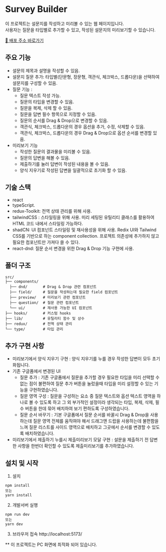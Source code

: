 # Survey Builder

이 프로젝트는 설문지를 작성하고 미리볼 수 있는 웹 페이지입니다. <br/>
사용자는 질문을 타입별로 추가할 수 있고, 작성된 설문지의 미리보기할 수 있습니다.

[🚀 배포 주소 바로가기](https://survey-delta-silk.vercel.app)

## 주요 기능

- 설문의 제목과 설명을 작성할 수 있음.
- 설문지 질문 추가: 타입별(단문형, 장문형, 객관식, 체크박스, 드롭다운)을 선택하여 설문지를 구성할 수 있음.
- 질문 기능 :
  - 질문 텍스트 작성 가능.
  - 질문의 타입을 변경할 수 있음.
  - 질문을 복제, 삭제 할 수 있음.
  - 질문을 답변 필수 항목으로 지정할 수 있음.
  - 질문의 순서를 Drag & Drop으로 변경할 수 있음.
  - 객관식, 체크박스, 드롭다운의 경우 옵션을 추가, 수정, 삭제할 수 있음.
  - 객관식, 체크박스, 드롭다운의 경우 Drag & Drop으로 옵션 순서를 변경할 있음.
- 미리보기 기능
  - 작성한 질문의 결과물을 미리볼 수 있음.
  - 질문의 답변을 해볼 수 있음.
  - 제출하기를 눌러 답변이 작성된 내용을 볼 수 있음.
  - 양식 지우기로 작성된 답변을 일괄적으로 초기화 할 수 있음.

## 기술 스택

- react
- typeScript.
- redux-Toolkit: 전역 상태 관리를 위해 사용.
- tailwindCSS : 스타일링을 위해 사용. 미리 세팅된 유틸리티 클래스를 활용하여 HTML 코드 내에서 스타일링 가능하다.
- shadCN: UI 컴포넌트 스타일링 및 재사용성을 위해 사용. Redix UI와 Tailwind CSS를 기반으로 하는 component collection. 프로젝트 의존성에 추가하지 않고 필요한 컴포넌트만 가져다 쓸 수 있다.
- react-dnd: 질문 순서 변경을 위한 Drag & Drop 기능 구현에 사용.

## 폴더 구조

```
src/
├── components/
  ├── dnd/       # Drag & Drop 관련 컴포넌트
  ├── field/     # 질문을 작성하는데 필요한 field 컴포넌트
  ├── preview/   # 미리보기 관련 컴포넌트
  ├── question/  # 질문 관련 컴포넌트
  └── ui/        # 재사용 가능한 UI 컴포넌트
├── hooks/       # 커스텀 hooks
├── lib/         # 유틸리티 함수 및 상수
├── redux/       # 전역 상태 관리
└── type/        # 타입 관리
```

## 추가 구현 사항

- 미리보기에서 양식 지우기 구현 : 양식 지우기를 누를 경우 작성한 답변이 모두 초기화됩니다.
- 기존 구글폼에서 변경된 UI
  - 질문 추가 : 기존 구글폼에서 질문을 추가할 경우 필요한 타입을 미리 선택할 수 없는 점이 불편하여 질문 추가 버튼을 눌렀을때 타입을 미리 설정할 수 있는 기능을 구현하였습니다.
  - 질문 영역 구성 : 질문을 구성하는 요소 중 질문 텍스트와 옵션 텍스트 영역을 하나로 볼 수 있도록 하고 그 외 부가적인 설정이라 생각되는 타입, 복제, 삭제, 필수 버튼을 한데 묶어 배치하여 보기 편하도록 구성하였습니다.
  - 질문 순서 바꾸기 : 기본 구글폼에서 질문 순서를 바꿀시 Drag & Drop을 사용하는데 질문 영역 전체를 움직여야 해서 드래그앤 드랍을 사용하는데 불편함을 느껴 질문 리스트를 사이드 영역으로 배치하고 그곳에서 순서를 변경할 수 있도록 배치하였습니다.
- 미리보기에서 제출하기 누를시 제출미리보기 모달 구현 : 설문을 제출하기 전 답변한 사항을 한번더 확인할 수 있도록 제출미리보기를 추가하였습니다.

## 설치 및 시작

1.  설치

```
npm install
또는
yarn install
```

2.  개발서버 실행

```
npm run dev
또는
yarn dev
```

3. 브라우저 접속
   http://localhost:5173/

\*\* 이 프로젝트는 PC 화면에 최적화 되어 있습니다.
